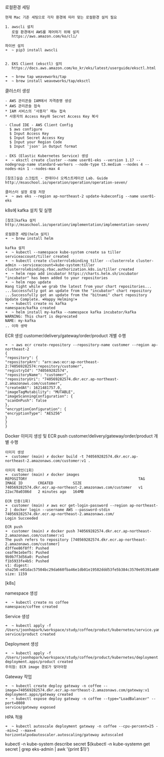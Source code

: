 로컬환경 세팅

    현재 Mac 기준 세팅으로 각자 환경에 따라 맞는 로컬환경 설치 필요

    1. awscli 설치
       로컬 환경에서 AWS를 제어하기 위해 설치
       https://aws.amazon.com/ko/cli/
    
    파이썬 설치
    ➜  ~ pip3 install awscli
    
    
    2. EKS Client (eksctl) 설치
       https://docs.aws.amazon.com/ko_kr/eks/latest/userguide/eksctl.html
    
    ➜  ~ brew tap weaveworks/tap
    ➜  ~ brew install weaveworks/tap/eksctl

클러스터 생성

    - AWS 관리콘솔 IAM에서 자격증명 생성
    * AWS 관리콘솔 접속
    * IAM 서비스의 ‘사용자’ 메뉴 접속
    * 사용자의 Access Key와 Secret Access Key 복사

    - Cloud IDE - AWS Client Config
      $ aws configure
      $ Input Access Key
      $ Input Secret Access Key
      $ Input your Region Code
      $ Input 'json' in Output format

    - EKS (Elastic Kubernetes Service) 생성
    ➜  ~ eksctl create cluster --name user01-eks --version 1.17 --nodegroup-name standard-workers --node-type t3.medium --nodes 4 --nodes-min 1 --nodes-max 4

    [참조]실습 스크립트 - 컨테이너 오케스트레이션 Lab. Guide
    http://msaschool.io/operation/operation/operation-seven/

    클러스터 설정 로컬 저장
    ➜  ~ aws eks --region ap-northeast-2 update-kubeconfig --name user01-eks

k8s에 kafka 설치 및 실행

    [참조]kafka 설치
    http://msaschool.io/operation/implementation/implementation-seven/

    로컬환경 세팅(helm 설치)
    ➜  ~ brew install helm

    kafka 설치
    ➜  ~ kubectl --namespace kube-system create sa tiller
    serviceaccount/tiller created
    ➜  ~ kubectl create clusterrolebinding tiller --clusterrole cluster-admin --serviceaccount=kube-system:tiller
    clusterrolebinding.rbac.authorization.k8s.io/tiller created
    ➜  ~ helm repo add incubator https://charts.helm.sh/incubator
    "incubator" has been added to your repositories
    ➜  ~ helm repo update
    Hang tight while we grab the latest from your chart repositories...
    ...Successfully got an update from the "incubator" chart repository
    ...Successfully got an update from the "bitnami" chart repository
    Update Complete. ⎈Happy Helming!⎈
    ➜  ~ kubectl create ns kafka
    namespace/kafka created
    ➜  ~ helm install my-kafka --namespace kafka incubator/kafka
    WARNING: This chart is deprecated
    NAME: my-kafka
    .. 이하 생략

ECR 생성
    customer/delivery/gateway/order/product 개별 수행

    ➜  ~ aws ecr create-repository --repository-name customer --region ap-northeast-2
    {
    "repository": {
    "repositoryArn": "arn:aws:ecr:ap-northeast-2:740569282574:repository/customer",
    "registryId": "740569282574",
    "repositoryName": "customer",
    "repositoryUri": "740569282574.dkr.ecr.ap-northeast-2.amazonaws.com/customer",
    "createdAt": 1621481757.0,
    "imageTagMutability": "MUTABLE",
    "imageScanningConfiguration": {
    "scanOnPush": false
    },
    "encryptionConfiguration": {
    "encryptionType": "AES256"
    }
    }
    }

Docker 이미지 생성 및 ECR push
    customer/delivery/gateway/order/product 개별 수행

    이미지 생성
    ➜  customer (main) ✗ docker build -t 740569282574.dkr.ecr.ap-northeast-2.amazonaws.com/customer:v1 .
    
    이미지 확인(1회)
    ➜  customer (main) ✗ docker images
    REPOSITORY                                                   TAG       IMAGE ID       CREATED         SIZE
    740569282574.dkr.ecr.ap-northeast-2.amazonaws.com/customer   v1        22ac70a0386d   2 minutes ago   164MB

    ECR 인증(1회)
    ➜  customer (main) ✗ aws ecr get-login-password --region ap-northeast-2 | docker login --username AWS --password-stdin 740569282574.dkr.ecr.ap-northeast-2.amazonaws.com/
    Login Succeeded

    ECR push
    ➜  customer (main) ✗ docker push 740569282574.dkr.ecr.ap-northeast-2.amazonaws.com/customer:v1
    The push refers to repository [740569282574.dkr.ecr.ap-northeast-2.amazonaws.com/customer]
    d3ffee86f8ff: Pushed
    ceaf9e1ebef5: Pushed
    9b9b7f3d56a0: Pushed
    f1b5933fe4b5: Pushed
    v1: digest: sha256:e01dac57504bc29da660fba46e1db01e19582ddd53fe5b384c3570e95391a609 size: 1159

[k8s] 

namespace 생성

    ➜  ~ kubectl create ns coffee
    namespace/coffee created

Service 생성

    ➜  ~ kubectl apply -f /Users/joonhopark/workspace/study/coffee/product/kubernetes/service.yaml
    service/product created

Deployment 생성

    ➜  ~ kubectl apply -f /Users/joonhopark/workspace/study/coffee/product/kubernetes/deployment.yml
    deployment.apps/product created
    주의점: ECR image 경로가 맞아야함


Gateway 작업

    ➜  ~ kubectl create deploy gateway -n coffee --image=740569282574.dkr.ecr.ap-northeast-2.amazonaws.com/gateway:v1
    deployment.apps/gateway created
    ➜  ~ kubectl expose deploy gateway -n coffee --type="LoadBalancer" --port=8080
    service/gateway exposed

HPA 적용

    ➜  ~ kubectl autoscale deployment gateway -n coffee --cpu-percent=25 --min=2 --max=4
    horizontalpodautoscaler.autoscaling/gateway autoscaled


kubectl -n kube-system describe secret $(kubectl -n kube-systemn get secret | grep eks-admin | awk '{print $1}')